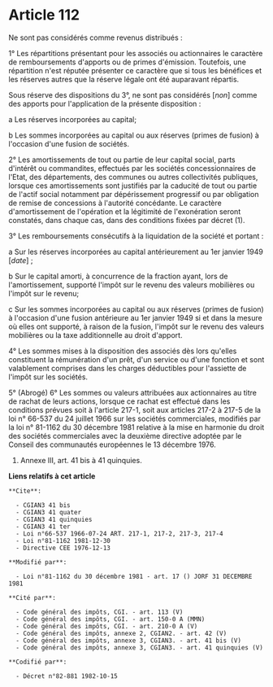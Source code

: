 # Article 112

Ne sont pas considérés comme revenus distribués :

1° Les répartitions présentant pour les associés ou actionnaires le caractère de remboursements d'apports ou de primes
d'émission. Toutefois, une répartition n'est réputée présenter ce caractère que si tous les bénéfices et les réserves autres
que la réserve légale ont été auparavant répartis.

Sous réserve des dispositions du 3°, ne sont pas considérés [*non*] comme des apports pour l'application de la présente
disposition :

a  Les réserves incorporées au capital;

b  Les sommes incorporées au capital ou aux réserves (primes de fusion) à l'occasion d'une fusion de sociétés.

2° Les amortissements de tout ou partie de leur capital social, parts d'intérêt ou commandites, effectués par les sociétés
concessionnaires de l'Etat, des départements, des communes ou autres collectivités publiques, lorsque ces amortissements sont
justifiés par la caducité de tout ou partie de l'actif social notamment par dépérissement progressif ou par obligation de
remise de concessions à l'autorité concédante. Le caractère d'amortissement de l'opération et la légitimité de l'exonération
seront constatés, dans chaque cas, dans des conditions fixées par décret (1).

3° Les remboursements consécutifs à la liquidation de la société et portant :

a  Sur les réserves incorporées au capital antérieurement au 1er janvier 1949 [*date*] ;

b  Sur le capital amorti, à concurrence de la fraction ayant, lors de l'amortissement, supporté l'impôt sur le revenu des
valeurs mobilières ou l'impôt sur le revenu;

c  Sur les sommes incorporées au capital ou aux réserves (primes de fusion) à l'occasion d'une fusion antérieure au 1er
janvier 1949 si et dans la mesure où elles ont supporté, à raison de la fusion, l'impôt sur le revenu des valeurs mobilières
ou la taxe additionnelle au droit d'apport.

4° Les sommes mises à la disposition des associés dès lors qu'elles constituent la rémunération d'un prêt, d'un service ou
d'une fonction et sont valablement comprises dans les charges déductibles pour l'assiette de l'impôt sur les sociétés.

5° (Abrogé)     6° Les sommes ou valeurs attribuées aux actionnaires au titre de rachat de leurs actions, lorsque ce rachat
est effectué dans les conditions prévues soit à l'article 217-1, soit aux articles 217-2 à 217-5 de la loi n° 66-537 du 24
juillet 1966 sur les sociétés commerciales, modifiés par la loi n° 81-1162 du 30 décembre 1981 relative à la mise en harmonie
du droit des sociétés commerciales avec la deuxième directive adoptée par le Conseil des communautés européennes le 13
décembre 1976.

1)  Annexe III, art. 41 bis à 41 quinquies.

**Liens relatifs à cet article**

	**Cite**:

	  - CGIAN3 41 bis
	  - CGIAN3 41 quater
	  - CGIAN3 41 quinquies
	  - CGIAN3 41 ter
	  - Loi n°66-537 1966-07-24 ART. 217-1, 217-2, 217-3, 217-4
	  - Loi n°81-1162 1981-12-30
	  - Directive CEE 1976-12-13

	**Modifié par**:

	  - Loi n°81-1162 du 30 décembre 1981 - art. 17 () JORF 31 DECEMBRE 1981

	**Cité par**:

	  - Code général des impôts, CGI. - art. 113 (V)
	  - Code général des impôts, CGI. - art. 150-0 A (MMN)
	  - Code général des impôts, CGI. - art. 210-0 A (V)
	  - Code général des impôts, annexe 2, CGIAN2. - art. 42 (V)
	  - Code général des impôts, annexe 3, CGIAN3. - art. 41 bis (V)
	  - Code général des impôts, annexe 3, CGIAN3. - art. 41 quinquies (V)

	**Codifié par**:

	  - Décret n°82-881 1982-10-15
